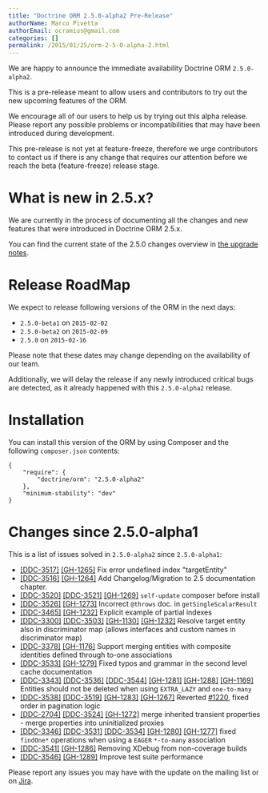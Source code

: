 ```yaml
---
title: "Doctrine ORM 2.5.0-alpha2 Pre-Release"
authorName: Marco Pivetta
authorEmail: ocramius@gmail.com
categories: []
permalink: /2015/01/25/orm-2-5-0-alpha-2.html
---
```

We are happy to announce the immediate availability Doctrine ORM
`2.5.0-alpha2`.

This is a pre-release meant to allow users and contributors to try out
the new upcoming features of the ORM.

We encourage all of our users to help us by trying out this alpha
release. Please report any possible problems or incompatibilities that
may have been introduced during development.

This pre-release is not yet at feature-freeze, therefore we urge
contributors to contact us if there is any change that requires our
attention before we reach the beta (feature-freeze) release stage.

What is new in 2.5.x?
=====================

We are currently in the process of documenting all the changes and new
features that were introduced in Doctrine ORM 2.5.x.

You can find the current state of the 2.5.0 changes overview in [the
upgrade
notes](http://docs.doctrine-project.org/en/latest/changelog/migration_2_5.html).

Release RoadMap
===============

We expect to release following versions of the ORM in the next days:

-   `2.5.0-beta1` on `2015-02-02`
-   `2.5.0-beta2` on `2015-02-09`
-   `2.5.0` on `2015-02-16`

Please note that these dates may change depending on the availability of
our team.

Additionally, we will delay the release if any newly introduced critical
bugs are detected, as it already happened with this `2.5.0-alpha2`
release.

Installation
============

You can install this version of the ORM by using Composer and the
following `composer.json` contents:

~~~~ {.sourceCode .json}
{
    "require": {
        "doctrine/orm": "2.5.0-alpha2"
    },
    "minimum-stability": "dev"
}
~~~~

Changes since 2.5.0-alpha1
==========================

This is a list of issues solved in `2.5.0-alpha2` since `2.5.0-alpha1`:

-   [[DDC-3517]](https://github.com/doctrine/orm/issues/4331)
    [[GH-1265]](https://github.com/doctrine/doctrine2/pull/1265) Fix
    error undefined index "targetEntity"
-   [[DDC-3516]](https://github.com/doctrine/orm/issues/4330)
    [[GH-1264]](https://github.com/doctrine/doctrine2/pull/1264) Add
    Changelog/Migration to 2.5 documentation chapter.
-   [[DDC-3520]](https://github.com/doctrine/orm/issues/4335)
    [[DDC-3521]](https://github.com/doctrine/orm/issues/4336)
    [[GH-1269]](https://github.com/doctrine/doctrine2/pull/1269)
    `self-update` composer before install
-   [[DDC-3526]](https://github.com/doctrine/orm/issues/4341)
    [[GH-1273]](https://github.com/doctrine/doctrine2/pull/1273)
    Incorrect `@throws` doc. in `getSingleScalarResult`
-   [[DDC-3465]](https://github.com/doctrine/orm/issues/4275)
    [[GH-1232]](https://github.com/doctrine/doctrine2/pull/1232)
    Explicit example of partial indexes
-   [[DDC-3300]](https://github.com/doctrine/orm/issues/4094)
    [[DDC-3503]](https://github.com/doctrine/orm/issues/4317)
    [[GH-1130]](https://github.com/doctrine/doctrine2/pull/1130)
    [[GH-1232]](https://github.com/doctrine/doctrine2/pull/1232) Resolve
    target entity also in discriminator map (allows interfaces and
    custom names in discriminator map)
-   [[DDC-3378]](https://github.com/doctrine/orm/pull/1176)
    [[GH-1176]](https://github.com/doctrine/doctrine2/pull/1176) Support
    merging entities with composite identities defined through to-one
    associations
-   [[DDC-3533]](https://github.com/doctrine/orm/issues/4351)
    [[GH-1279]](https://github.com/doctrine/doctrine2/pull/1279) Fixed
    typos and grammar in the second level cache documentation
-   [[DDC-3343]](https://github.com/doctrine/orm/issues/4141)
    [[DDC-3536]](https://github.com/doctrine/orm/issues/4349)
    [[DDC-3544]](https://github.com/doctrine/orm/issues/4361)
    [[GH-1281]](https://github.com/doctrine/doctrine2/pull/1281)
    [[GH-1288]](https://github.com/doctrine/doctrine2/pull/1288)
    [[GH-1169]](https://github.com/doctrine/doctrine2/pull/1169)
    Entities should not be deleted when using `EXTRA_LAZY` and
    `one-to-many`
-   [[DDC-3538]](https://github.com/doctrine/orm/issues/4355)
    [[DDC-3519]](https://github.com/doctrine/orm/issues/4333)
    [[GH-1283]](https://github.com/doctrine/doctrine2/pull/1283)
    [[GH-1267]](https://github.com/doctrine/doctrine2/pull/1267)
    Reverted [\#1220](https://github.com/doctrine/doctrine2/pull/1220),
    fixed order in pagination logic
-   [[DDC-2704]](https://github.com/doctrine/orm/issues/3446)
    [[DDC-3524]](https://github.com/doctrine/orm/issues/4339)
    [[GH-1272]](https://github.com/doctrine/doctrine2/pull/1272) merge
    inherited transient properties - merge properties into uninitialized
    proxies
-   [[DDC-3346]](https://github.com/doctrine/orm/issues/4144)
    [[DDC-3531]](https://github.com/doctrine/orm/issues/4347)
    [[DDC-3534]](https://github.com/doctrine/orm/issues/4352)
    [[GH-1280]](https://github.com/doctrine/doctrine2/pull/1280)
    [[GH-1277]](https://github.com/doctrine/doctrine2/pull/1277) fixed
    `findOne*` operations when using a `EAGER` `*-to-many` association
-   [[DDC-3541]](https://github.com/doctrine/orm/issues/4358)
    [[GH-1286]](https://github.com/doctrine/doctrine2/pull/1286)
    Removing XDebug from non-coverage builds
-   [[DDC-3546]](https://github.com/doctrine/orm/issues/4363)
    [[GH-1289]](https://github.com/doctrine/doctrine2/pull/1289) Improve
    test suite performance

Please report any issues you may have with the update on the mailing
list or on [Jira](https://www.doctrine-project.org/jira/browse/DDC).

